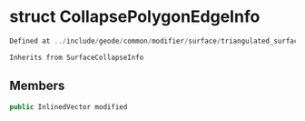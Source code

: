 # struct CollapsePolygonEdgeInfo

```cpp
Defined at ../include/geode/common/modifier/surface/triangulated_surface_modifier.h#64
```

```cpp
Inherits from SurfaceCollapseInfo
```



## Members

```cpp
public InlinedVector modified

```



